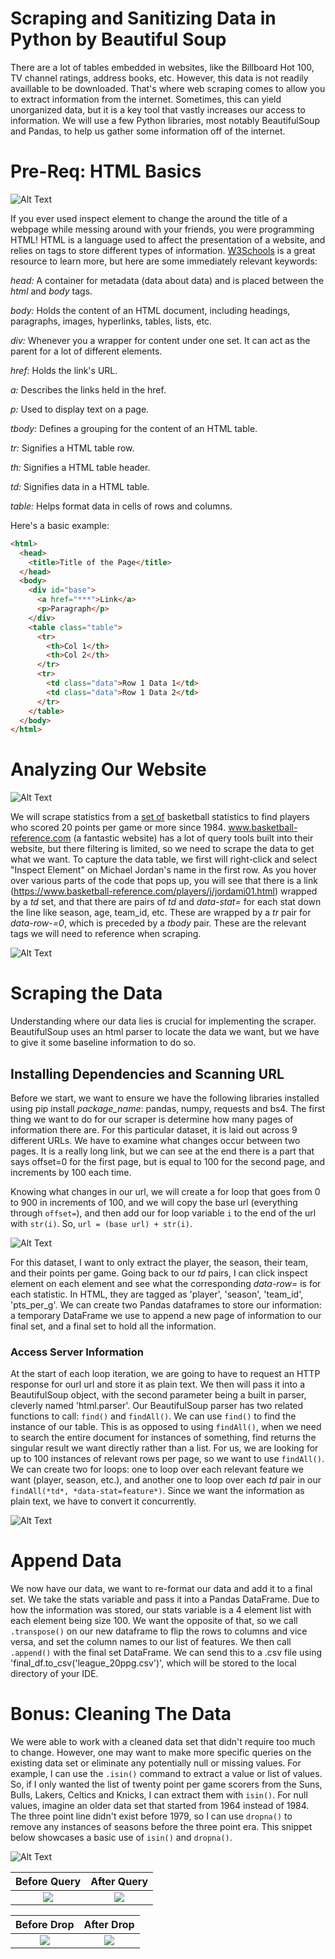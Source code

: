 # Scraping and Sanitizing Data in Python by Beautiful Soup

There are a lot of tables embedded in websites, like the Billboard Hot 100, TV channel ratings, address books, etc. However, this data is not readily availlable to be downloaded. That's where web scraping comes to allow you to extract information from the internet. Sometimes, this can yield unorganized data, but it is a key tool that vastly increases our access to information. We will use a few Python libraries, most notably BeautifulSoup and Pandas, to help us gather some information off of the internet. 

# Pre-Req: HTML Basics

![Alt Text](https://i.imgur.com/kVOdBf7.png)

If you ever used inspect element to change the around the title of a webpage while messing around with your friends, you were programming HTML! HTML is a language used to affect the presentation of a website, and relies on tags to store different types of information. [W3Schools](https://www.w3schools.com/tags/) is a great resource to learn more, but here are some immediately relevant keywords:

*head:* A container for metadata (data about data) and is placed between the *html* and *body* tags.

*body:* Holds the content of an HTML document, including headings, paragraphs, images, hyperlinks, tables, lists, etc.

*div:* Whenever you a wrapper for content under one set. It can act as the parent for a lot of different elements. 

*href:* Holds the link's URL.

*a:* Describes the links held in the href.

*p:* Used to display text on a page.

*tbody:* Defines a grouping for the content of an HTML table.

*tr:* Signifies a HTML table row.

*th:* Signifies a HTML table header.

*td:* Signifies data in a HTML table.

*table:* Helps format data in cells of rows and columns.

Here's a basic example:
```html
<html>
  <head>
    <title>Title of the Page</title>
  </head>
  <body>
    <div id="base">
      <a href="***">Link</a>
      <p>Paragraph</p>
    </div>
    <table class="table">
      <tr>
        <th>Col 1</th>
        <th>Col 2</th>
      </tr>
      <tr>
        <td class="data">Row 1 Data 1</td>
        <td class="data">Row 1 Data 2</td>
      </tr>
    </table>
  </body>
</html>
```

# Analyzing Our Website

![Alt Text](https://d2p3bygnnzw9w3.cloudfront.net/req/202005291/logos/bbr-logo.svg)

We will scrape statistics from a [set of](https://www.basketball-reference.com/play-index/psl_finder.cgi?request=1&match=single&type=per_game&per_minute_base=36&per_poss_base=100&lg_id=NBA&is_playoffs=N&year_min=1985&year_max=2020&franch_id=&season_start=1&season_end=-1&age_min=0&age_max=99&shoot_hand=&height_min=0&height_max=99&birth_country_is=Y&birth_country=&birth_state=&college_id=&draft_year=&is_active=&debut_yr_nba_start=&debut_yr_nba_end=&is_hof=&is_as=&as_comp=gt&as_val=0&award=&pos_is_g=Y&pos_is_gf=Y&pos_is_f=Y&pos_is_fg=Y&pos_is_fc=Y&pos_is_c=Y&pos_is_cf=Y&qual=&c1stat=pts_per_g&c1comp=gt&c1val=20&c2stat=&c2comp=&c2val=&c3stat=&c3comp=&c3val=&c4stat=&c4comp=&c4val=&c5stat=&c5comp=&c6mult=&c6stat=&order_by=pts_per_g&order_by_asc=&offset=0) basketball statistics to find players who scored 20 points per game or more since 1984. www.basketball-reference.com (a fantastic website) has a lot of query tools built into their website, but there filtering is limited, so we need to scrape the data to get what we want. To capture the data table, we first will right-click and select "Inspect Element" on Michael Jordan's name in the first row. As you hover over various parts of the code that pops up, you will see that there is a link (https://www.basketball-reference.com/players/j/jordami01.html) wrapped by a *td* set, and that there are pairs of *td* and *data-stat=* for each stat down the line like season, age, team_id, etc. These are wrapped by a *tr* pair for *data-row-=0*, which is preceded by a *tbody* pair. These are the relevant tags we will need to reference when scraping.

![Alt Text](https://i.imgur.com/g8mi9vx.png)

# Scraping the Data

Understanding where our data lies is crucial for implementing the scraper. BeautifulSoup uses an html parser to locate the data we want, but we have to give it some baseline information to do so. 

## Installing Dependencies and Scanning URL

Before we start, we want to ensure we have the following libraries installed using pip install *package_name*: pandas, numpy, requests and bs4. The first thing we want to do for our scraper is determine how many pages of information there are. For this particular dataset, it is laid out across 9 different URLs. We have to examine what changes occur between two pages. It is a really long link, but we can see at the end there is a part that says offset=0 for the first page, but is equal to 100 for the second page, and increments by 100 each time. 

Knowing what changes in our url, we will create a for loop that goes from 0 to 900 in increments of 100, and we will copy the base url (everything through `offset=`), and then add our for loop variable `i` to the end of the url with `str(i)`. So, `url = (base url) + str(i)`.

![Alt Text](https://i.imgur.com/XQu2tug.png)

For this dataset, I want to only extract the player, the season, their team, and their points per game. 
Going back to our *td* pairs, I can click inspect element on each element and see what the corresponding *data-row=* is for each statistic. In HTML, they are tagged as 'player', 'season', 'team_id', 'pts_per_g'. We can create two Pandas dataframes to store our information: a temporary DataFrame we use to append a new page of information to our final set, and a final set to hold all the information.

### Access Server Information

At the start of each loop iteration, we are going to have to request an HTTP response for ourl url and store it as plain text. We then will pass it into a BeautifulSoup object, with the second parameter being a built in parser, cleverly named 'html.parser'. Our BeautifulSoup parser has two related functions to call: `find()` and `findAll()`. We can use `find()` to find the instance of our table. This is as opposed to using `findAll()`, when we need to search the entire document for instances of something, find returns the singular result we want directly rather than a list. For us, we are looking for up to 100 instances of relevant rows per page, so we want to use `findAll()`. We can create two for loops: one to loop over each relevant feature we want (player, season, etc.), and another one to loop over each *td* pair in our `findAll(*td*, *data-stat=feature*)`. Since we want the information as plain text, we have to convert it concurrently.

![Alt Text](https://i.imgur.com/l5MaQso.png)

# Append Data

We now have our data, we want to re-format our data and add it to a final set. We take the stats variable and pass it into a Pandas DataFrame. Due to how the information was stored, our stats variable is a 4 element list with each element being size 100. We want the opposite of that, so we call `.transpose()` on our new dataframe to flip the rows to columns and vice versa, and set the column names to our list of features. We then call `.append()` with the final set DataFrame. We can send this to a .csv file using 'final_df.to_csv('league_20ppg.csv')', which will be stored to the local directory of your IDE.

# Bonus: Cleaning The Data

We were able to work with a cleaned data set that didn't require too much to change. However, one may want to make more specific queries on the existing data set or eliminate any potentially null or missing values. For example, I can use the `.isin()` command to extract a value or list of values. So, if I only wanted the list of twenty point per game scorers from the Suns, Bulls, Lakers, Celtics and Knicks, I can extract them with `isin()`. For null values, imagine an older data set that started from 1964 instead of 1984. The three point line didn't exist before 1979, so I can use `dropna()` to remove any instances of seasons before the three point era. This snippet below showcases a basic use of `isin()` and `dropna()`. 

![Alt Text](https://i.imgur.com/Mn052zQ.png)

Before Query            |  After Query
:-------------------------:|:-------------------------:
![](https://i.imgur.com/4KNhGZJ.png)  |  ![](https://i.imgur.com/d0pnUmY.png)

Before Drop            |  After Drop
:-------------------------:|:-------------------------:
![](https://i.imgur.com/1q4i4qd.png)  |  ![](https://i.imgur.com/88GuIQ4.png)
